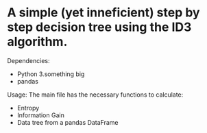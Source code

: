 # A simple (yet inneficient) step by step decision tree using the ID3 algorithm.

Dependencies:
- Python 3.something big
- pandas

Usage:
The main file has the necessary functions to calculate: 
- Entropy
- Information Gain
- Data tree from a pandas DataFrame
